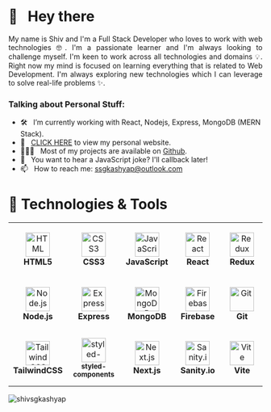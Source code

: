 # 👋 &nbsp; Hey there

<div align="justify">
    My name is Shiv and I'm a Full Stack Developer who loves to work with web technologies 🤓. I'm a passionate learner and I'm always looking to challenge myself. I'm keen to work across all technologies and domains 💡. Right now my mind is focused on learning everything that is related to Web Development. I'm always exploring new technologies which I can leverage to solve real-life problems ✨. 
    
</div>

### Talking about Personal Stuff:
- 🛠 &nbsp; I’m currently working with React, Nodejs, Express, MongoDB (MERN Stack).
- 🚀 &nbsp; [CLICK HERE](https://shivkashyap.com) to view my personal website.
- 👨🏻‍💻 &nbsp; Most of my projects are available on [Github](https://github.com/shivsgkashyap).
- 👾 &nbsp; You want to hear a JavaScript joke? I'll callback later!
- 📫 &nbsp; How to reach me: ssgkashyap@outlook.com

# 🔧 Technologies & Tools

<table>
  <tr>
    <td align="center" height="108" width="108">
      <img
        src="https://cdn.jsdelivr.net/gh/devicons/devicon/icons/html5/html5-plain.svg"
        width="48"
        height="48"
        alt="HTML"
      />
      <br /><strong>HTML5</strong>
    </td>
    <td align="center" height="108" width="108">
      <img
        src="https://cdn.jsdelivr.net/gh/devicons/devicon/icons/css3/css3-plain.svg"
        width="48"
        height="48"
        alt="CSS3"
      />
      <br /><strong>CSS3</strong>
    </td>
    <td align="center" height="108" width="108">
      <img
        src="https://cdn.jsdelivr.net/gh/devicons/devicon/icons/javascript/javascript-plain.svg"
        width="48"
        height="48"
        alt="JavaScript"
      />
      <br /><strong>JavaScript</strong>
    </td>
    </td>
    <td align="center" height="108" width="108">
      <img
        src="https://cdn.jsdelivr.net/gh/devicons/devicon/icons/react/react-original.svg"
        width="48"
        height="48"
        alt="React"
      />
      <br /><strong>React</strong>
    </td>
    <td align="center" height="108" width="108">
      <img
        src="https://cdn.jsdelivr.net/gh/devicons/devicon/icons/redux/redux-original.svg"
        width="48"
        height="48"
        alt="Redux"
      />
      <br /><strong>Redux</strong>
    </td>
  </tr>
  <tr>
    <td align="center" height="108" width="108">
      <img
        src="https://cdn.jsdelivr.net/gh/devicons/devicon/icons/nodejs/nodejs-original.svg"
        width="48"
        height="48"
        alt="Node.js"
      />
      <br /><strong>Node.js</strong>
    </td>
    <td align="center" height="108" width="108">
      <img
        src="https://cdn.jsdelivr.net/gh/devicons/devicon/icons/express/express-original.svg"
        width="48"
        height="48"
        alt="Express"
      />
      <br /><strong>Express</strong>
    </td>
    <td align="center" height="108" width="108">
      <img
        src="https://cdn.jsdelivr.net/gh/devicons/devicon/icons/mongodb/mongodb-original.svg"
        width="48"
        height="48"
        alt="MongoDB"
      />
      <br /><strong>MongoDB</strong>
    </td>
    <td align="center" height="108" width="108">
      <img
        src="https://cdn.jsdelivr.net/gh/devicons/devicon/icons/firebase/firebase-plain.svg"
        width="48"
        height="48"
        alt="Firebase"
      />
      <br /><strong>Firebase</strong>
    </td>
    <td align="center" height="108" width="108">
      <img
        src="https://cdn.jsdelivr.net/gh/devicons/devicon/icons/git/git-original.svg"
        width="48"
        height="48"
        alt="Git"
      />
      <br /><strong>Git</strong>
    </td>
  </tr>
    <tr>
     <td align="center" height="108" width="108">
      <img
        src="https://cdn.jsdelivr.net/gh/devicons/devicon/icons/tailwindcss/tailwindcss-plain.svg"
        width="48"
        height="48"
        alt="TailwindCSS"
      />
      <br /><strong>TailwindCSS</strong>
    </td>
    <td align="center" height="108" width="108">
      <img
        src="https://raw.githubusercontent.com/styled-components/brand/master/styled-components.png"
        width="48"
        height="48"
        alt="styled-components"
      />
        <br /><sub><strong>styled-components</strong></sub>
    </td>
    <td align="center" height="108" width="108">
      <img
        src="https://cdn.cdnlogo.com/logos/n/80/next-js.svg"
        width="48"
        height="48"
        alt="Next.js"
      />
      <br /><strong>Next.js</strong>
    </td>
    <td align="center" height="108" width="108">
      <img
        src="https://avatars.githubusercontent.com/u/17177659?s=280&v=4"
        width="48"
        height="48"
        alt="Sanity.io"
      />
      <br /><strong>Sanity.io</strong>
    </td>
    <td align="center" height="108" width="108">
      <img
        src="https://upload.wikimedia.org/wikipedia/commons/thumb/f/f1/Vitejs-logo.svg/1039px-Vitejs-logo.svg.png"
        width="48"
        height="48"
        alt="Vite"
      />
      <br /><strong>Vite</strong>
    </td>
  </tr>
</table>

<p><img align="left" src="https://github-readme-stats.vercel.app/api/top-langs?username=shivsgkashyap&show_icons=true&locale=en&layout=compact" alt="shivsgkashyap" /></p>
